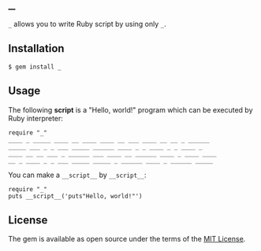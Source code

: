 # `_`

`_` allows you to write Ruby script by using only `_`.

## Installation

    $ gem install _

## Usage

The following __script__ is a "Hello, world!" program which can be executed by Ruby interpreter:

    require "_"
    ____ _ _____ ____ __ ____ ____ __ ___ ____ __ __ _ ______
    _____ ___ _ _ ___ _____ ______ ____ _ _ ____ _ _ ____ _
    ____ __ __ ___ _ ______ ___ ____ __ ______ ____ _ ____ ____
    __ _ ____ _ _ ___ _____ _____ _ ______ ____ _ ______ _____

You can make a `__script__` by `__script__`:

    require "_"
    puts __script__('puts"Hello, world!"')

## License

The gem is available as open source under the terms of the [MIT License](https://opensource.org/licenses/MIT).

